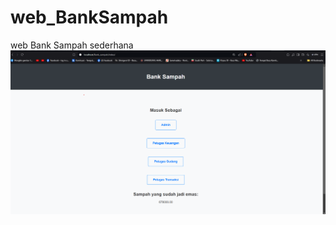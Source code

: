 # web_BankSampah
 web Bank Sampah sederhana
![Preview](https://raw.githubusercontent.com/inc0878/web_Bank_sampah/main/hasil.png)
